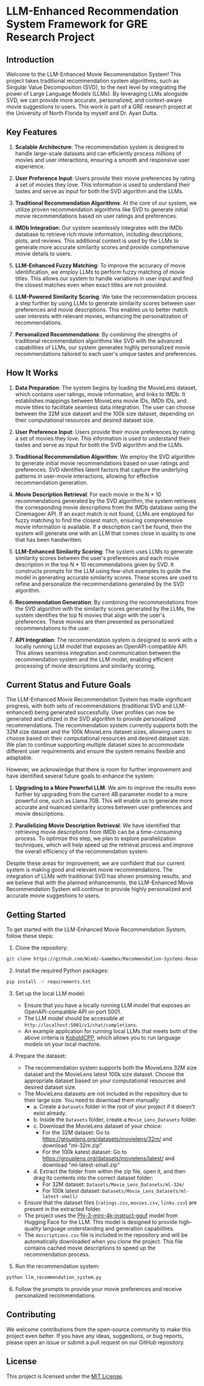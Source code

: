 # LLM-Enhanced Recommendation System Framework for GRE Research Project

## Introduction

Welcome to the LLM-Enhanced Movie Recommendation System! This project takes traditional recommendation system algorithms, such as Singular Value Decomposition (SVD), to the next level by integrating the power of Large Language Models (LLMs). By leveraging LLMs alongside SVD, we can provide more accurate, personalized, and context-aware movie suggestions to users.
This work is part of a GRE research project at the University of North Florida by myself and Dr. Ayan Dutta.

## Key Features

1. **Scalable Architecture**: The recommendation system is designed to handle large-scale datasets and can efficiently process millions of movies and user interactions, ensuring a smooth and responsive user experience.

2. **User Preference Input**: Users provide their movie preferences by rating a set of movies they love. This information is used to understand their tastes and serve as input for both the SVD algorithm and the LLMs.

3. **Traditional Recommendation Algorithms**: At the core of our system, we utilize proven recommendation algorithms like SVD to generate initial movie recommendations based on user ratings and preferences.

4. **IMDb Integration**: Our system seamlessly integrates with the IMDb database to retrieve rich movie information, including descriptions, plots, and reviews. This additional context is used by the LLMs to generate more accurate similarity scores and provide comprehensive movie details to users.

5. **LLM-Enhanced Fuzzy Matching**: To improve the accuracy of movie identification, we employ LLMs to perform fuzzy matching of movie titles. This allows our system to handle variations in user input and find the closest matches even when exact titles are not provided.

6. **LLM-Powered Similarity Scoring**: We take the recommendation process a step further by using LLMs to generate similarity scores between user preferences and movie descriptions. This enables us to better match user interests with relevant movies, enhancing the personalization of recommendations.

7. **Personalized Recommendations**: By combining the strengths of traditional recommendation algorithms like SVD with the advanced capabilities of LLMs, our system generates highly personalized movie recommendations tailored to each user's unique tastes and preferences.

## How It Works

1. **Data Preparation**: The system begins by loading the MovieLens dataset, which contains user ratings, movie information, and links to IMDb. It establishes mappings between MovieLens movie IDs, IMDb IDs, and movie titles to facilitate seamless data integration. The user can choose between the 32M size dataset and the 100k size dataset, depending on their computational resources and desired dataset size.

2. **User Preference Input**: Users provide their movie preferences by rating a set of movies they love. This information is used to understand their tastes and serve as input for both the SVD algorithm and the LLMs.

3. **Traditional Recommendation Algorithm**: We employ the SVD algorithm to generate initial movie recommendations based on user ratings and preferences. SVD identifies latent factors that capture the underlying patterns in user-movie interactions, allowing for effective recommendation generation.

4. **Movie Description Retrieval**: For each movie in the N \* 10 recommendations generated by the SVD algorithm, the system retrieves the corresponding movie descriptions from the IMDb database using the Cinemagoer API. If an exact match is not found, LLMs are employed for fuzzy matching to find the closest match, ensuring comprehensive movie information is available. If a description can't be found, then the system will generate one with an LLM that comes close in quality to one that has been handwritten.

5. **LLM-Enhanced Similarity Scoring**: The system uses LLMs to generate similarity scores between the user's preferences and each movie description in the top N \* 10 recommendations given by SVD. It constructs prompts for the LLM using few-shot examples to guide the model in generating accurate similarity scores. These scores are used to refine and personalize the recommendations generated by the SVD algorithm.

6. **Recommendation Generation**: By combining the recommendations from the SVD algorithm with the similarity scores generated by the LLMs, the system identifies the top N movies that align with the user's preferences. These movies are then presented as personalized recommendations to the user.

7. **API Integration**: The recommendation system is designed to work with a locally running LLM model that exposes an OpenAPI-compatible API. This allows seamless integration and communication between the recommendation system and the LLM model, enabling efficient processing of movie descriptions and similarity scoring.

## Current Status and Future Goals

The LLM-Enhanced Movie Recommendation System has made significant progress, with both sets of recommendations (traditional SVD and LLM-enhanced) being generated successfully. User profiles can now be generated and utilized in the SVD algorithm to provide personalized recommendations. The recommendation system currently supports both the 32M size dataset and the 100k MovieLens dataset sizes, allowing users to choose based on their computational resources and desired dataset size. We plan to continue supporting multiple dataset sizes to accommodate different user requirements and ensure the system remains flexible and adaptable.

However, we acknowledge that there is room for further improvement and have identified several future goals to enhance the system:

1. **Upgrading to a More Powerful LLM**: We aim to improve the results even further by upgrading from the current 4B parameter model to a more powerful one, such as Llama 70B. This will enable us to generate more accurate and nuanced similarity scores between user preferences and movie descriptions.

2. **Parallelizing Movie Description Retrieval**: We have identified that retrieving movie descriptions from IMDb can be a time-consuming process. To optimize this step, we plan to explore parallelization techniques, which will help speed up the retrieval process and improve the overall efficiency of the recommendation system.

Despite these areas for improvement, we are confident that our current system is making good and relevant movie recommendations. The integration of LLMs with traditional SVD has shown promising results, and we believe that with the planned enhancements, the LLM-Enhanced Movie Recommendation System will continue to provide highly personalized and accurate movie suggestions to users.

## Getting Started

To get started with the LLM-Enhanced Movie Recommendation System, follow these steps:

1. Clone the repository:

```bash
git clone https://github.com/Windz-GameDev/Recommendation-Systems-Research cd Recommendation-Systems-Research
```

2. Install the required Python packages:

```bash
pip install -r requirements.txt
```

3.  Set up the local LLM model:

    - Ensure that you have a locally running LLM model that exposes an OpenAPI-compatible API on port 5001.
    - The LLM model should be accessible at `http://localhost:5001/v1/chat/completions`.
    - An example application for running local LLMs that meets both of the above criteria is [KoboldCPP](https://github.com/LostRuins/koboldcpp), which allows you to run language models on your local machine.

4.  Prepare the dataset:

    - The recommendation system supports both the MovieLens 32M size dataset and the MovieLens latest 100k size dataset. Choose the appropriate dataset based on your computational resources and desired dataset size.
    - The MovieLens datasets are not included in the repository due to their large size. You need to download them manually:
      - a. Create a `Datasets` folder in the root of your project if it doesn't exist already.
      - b. Inside the `Datasets` folder, create a `Movie_Lens_Datasets` folder.
      - c. Download the MovieLens dataset of your choice:
        - For the 32M dataset: Go to https://grouplens.org/datasets/movielens/32m/ and download "ml-32m.zip"
        - For the 100k katest dataset: Go to https://grouplens.org/datasets/movielens/latest/ and download "ml-latest-small.zip"
      - d. Extract the folder from within the zip file, open it, and then drag its contents into the correct dataset folder:
        - For 32M dataset: `Datasets/Movie_Lens_Datasets/ml-32m/`
        - For 100k latest dataset: `Datasets/Movie_Lens_Datasets/ml-latest-small/`
    - Ensure that the dataset files (`ratings.csv`, `movies.csv`, `links.csv`) are present in the extracted folder.
    - The project uses the [Phi-3-mini-4k-instruct-gguf](https://huggingface.co/microsoft/Phi-3-mini-4k-instruct-gguf) model from Hugging Face for the LLM. This model is designed to provide high-quality language understanding and generation capabilities.
    - The `descriptions.csv` file is included in the repository and will be automatically downloaded when you clone the project. This file contains cached movie descriptions to speed up the recommendation process.

5.  Run the recommendation system:

```bash
python llm_recommendation_system.py
```

6. Follow the prompts to provide your movie preferences and receive personalized recommendations.

## Contributing

We welcome contributions from the open-source community to make this project even better. If you have any ideas, suggestions, or bug reports, please open an issue or submit a pull request on our GitHub repository.

## License

This project is licensed under the [MIT License](LICENSE).
